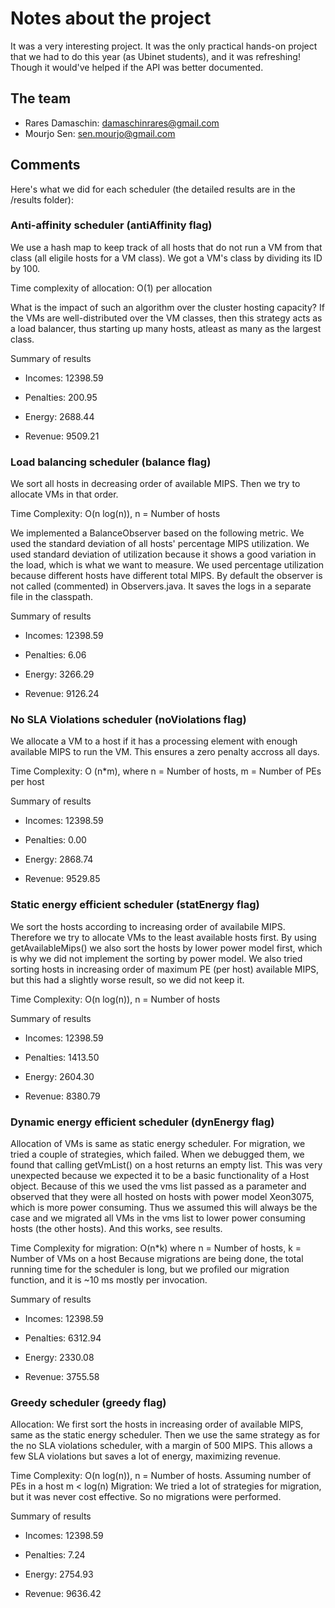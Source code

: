 # Notes about the project
It was a very interesting project. It was the only practical hands-on project that we had to do this year (as Ubinet students), and it was refreshing!
Though it would've helped if the API was better documented.

## The team

- Rares Damaschin: damaschinrares@gmail.com
- Mourjo Sen: sen.mourjo@gmail.com

## Comments
Here's what we did for each scheduler (the detailed results are in the /results folder):

### Anti-affinity scheduler (antiAffinity flag)
We use a hash map to keep track of all hosts that do not run a VM from that class (all eligile hosts for a VM class). We got a VM's class by dividing its ID by 100.

Time complexity of allocation: O(1) per allocation

What is the impact of such an algorithm over the cluster hosting capacity?
If the VMs are well-distributed over the VM classes, then this strategy acts as a load balancer, thus starting up many hosts, atleast as many as the largest class.

Summary of results

- Incomes:    12398.59

- Penalties:  200.95

- Energy:     2688.44

- Revenue:    9509.21



### Load balancing scheduler (balance flag)
We sort all hosts in decreasing order of available MIPS. Then we try to allocate VMs in that order.

Time Complexity: O(n log(n)), n = Number of hosts

We implemented a BalanceObserver based on the following metric. We used the standard deviation of all hosts' percentage MIPS utilization. We used standard deviation of utilization because it shows a good variation in the load, which is what we want to measure. We used percentage utilization because different hosts have different total MIPS.
By default the observer is not called (commented) in Observers.java. It saves the logs in a separate file in the classpath.

Summary of results

- Incomes:    12398.59

- Penalties:  6.06

- Energy:     3266.29

- Revenue:    9126.24



### No SLA Violations scheduler (noViolations flag)
We allocate a VM to a host if it has a processing element with enough available MIPS to run the VM. This ensures a zero penalty accross all days.

Time Complexity: O (n*m), where n = Number of hosts, m = Number of PEs per host

Summary of results

- Incomes:    12398.59

- Penalties:  0.00

- Energy:     2868.74

- Revenue:    9529.85



### Static energy efficient scheduler (statEnergy flag)
We sort the hosts according to increasing order of availabile MIPS. Therefore we try to allocate VMs to the least available hosts first. By using getAvailableMips() we also sort the hosts by lower power model first, which is why we did not implement the sorting by power model.
We also tried sorting hosts in increasing order of maximum PE (per host) available MIPS, but this had a slightly worse result, so we did not keep it.

Time Complexity: O(n log(n)), n = Number of hosts

Summary of results

- Incomes:    12398.59

- Penalties:  1413.50

- Energy:     2604.30

- Revenue:    8380.79


### Dynamic energy efficient scheduler (dynEnergy flag)
Allocation of VMs is same as static energy scheduler. 
For migration, we tried a couple of strategies, which failed. When we debugged them, we found that calling getVmList() on a host returns an empty list. This was very unexpected because we expected it to be a basic functionality of a Host object. Because of this we used the vms list passed as a parameter and observed that they were all hosted on hosts with power model Xeon3075, which is more power consuming. Thus we assumed this will always be the case and we migrated all VMs in the vms list to lower power consuming hosts (the other hosts). And this works, see results.

Time Complexity for migration: O(n*k) where n = Number of hosts, k = Number of VMs on a host
Because migrations are being done, the total running time for the scheduler is long, but we profiled our migration function, and it is ~10 ms mostly per invocation.

Summary of results

- Incomes:    12398.59

- Penalties:  6312.94

- Energy:     2330.08

- Revenue:    3755.58



### Greedy scheduler (greedy flag)

Allocation:
We first sort the hosts in increasing order of available MIPS, same as the static energy scheduler. Then we use the same strategy as for the no SLA violations scheduler, with a margin of 500 MIPS. This allows a few SLA violations but saves a lot of energy, maximizing revenue.

Time Complexity: O(n log(n)), n = Number of hosts. Assuming number of PEs in a host m < log(n)
Migration:
We tried a lot of strategies for migration, but it was never cost effective. So no migrations were performed.

Summary of results

- Incomes:    12398.59

- Penalties:  7.24

- Energy:     2754.93

- Revenue:    9636.42
